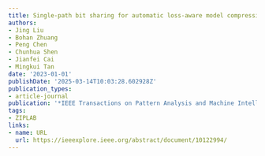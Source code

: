 ```yaml
---
title: Single-path bit sharing for automatic loss-aware model compression
authors:
- Jing Liu
- Bohan Zhuang
- Peng Chen
- Chunhua Shen
- Jianfei Cai
- Mingkui Tan
date: '2023-01-01'
publishDate: '2025-03-14T10:03:28.602928Z'
publication_types:
- article-journal
publication: '*IEEE Transactions on Pattern Analysis and Machine Intelligence*'
tags:
- ZIPLAB
links:
- name: URL
  url: https://ieeexplore.ieee.org/abstract/document/10122994/
---
```

